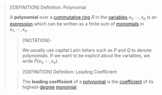 >[!DEFINITION] Definition: Polynomial
>
>A **polynomial** over a [commutative ring](../Commutative%20Ring.md) $R$ in the [variables](TODO) $x_1, \cdots, x_n$ is an [expression](../../../../Logic/Formal%20Languages/Expression.md) which can be written as a finite sum of [monomials](Monomials/Monomial.md) in $x_1, \cdots, x_n$.
>
>>[!NOTATION]-
>>
>>We usually use capital Latin letters such as $P$ and $Q$ to denote polynomials. If we want to be explicit about the variables, we write $P(x_1, \cdots, x_n)$.
>>
>
>>[!DEFINITION] Definition: Leading Coefficient
>>
>>The **leading coefficient** of a [polynomial](polynomial.md) is the [coefficient](Monomials/Monomial.md) of its highest-[degree](Monomials/Degree%20of%20a%20Monomial.md) [monomial](Monomials/Monomial.md).
>>
>